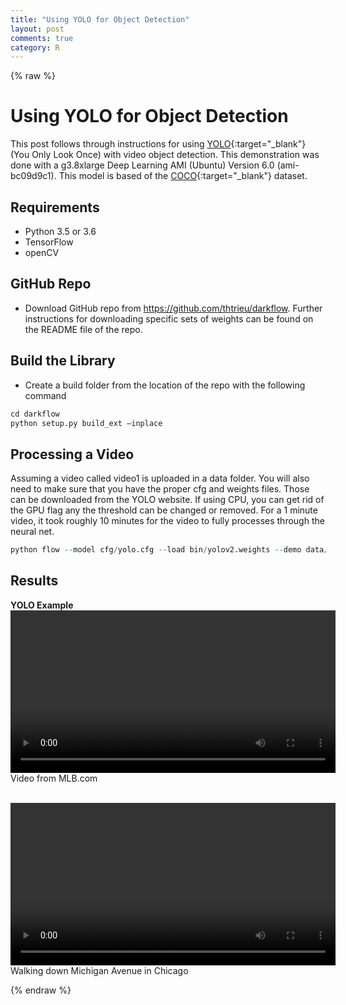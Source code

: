 ```yaml
---
title: "Using YOLO for Object Detection"
layout: post
comments: true
category: R
---
```

  
{% raw %}


# Using YOLO for Object Detection #

This post follows through instructions for using [YOLO](https://pjreddie.com/darknet/yolo/){:target="_blank"} (You Only Look Once) with video object detection.  This demonstration was done with a g3.8xlarge Deep Learning AMI (Ubuntu) Version 6.0 (ami-bc09d9c1).  This model is based of the [COCO](http://cocodataset.org/#home){:target="_blank"} dataset.

## Requirements ##

- Python 3.5 or 3.6
- TensorFlow
- openCV

## GitHub Repo ##

- Download GitHub repo from https://github.com/thtrieu/darkflow.  Further instructions for downloading specific sets of weights can be found on the README file of the repo.

## Build the Library ##
- Create a build folder from the location of the repo with the following command

```r
cd darkflow
python setup.py build_ext —inplace
```
  
## Processing a Video ##

Assuming a video called video1 is uploaded in a data folder.  You will also need to make sure that you have the proper cfg and weights files.  Those can be downloaded from the YOLO website.  If using CPU, you can get rid of the GPU flag any the threshold can be changed or removed. For a 1 minute video, it took roughly 10 minutes for the video to fully processes through the neural net.

```r
python flow --model cfg/yolo.cfg --load bin/yolov2.weights --demo data/video1.mov --threshold 0.25 --gpu 1.0 --saveVideo
```

## Results ##

<b>YOLO Example</b>
<video width="520" controls>
<source src="/figure/2018-04-11-yolo-mlb/dee-gordon.mp4">
</video>
Video from MLB.com

<br>

<video width="520" controls>
<source src="/figure/2018-04-11-yolo-chicago/chicago.mp4">
</video>
Walking down Michigan Avenue in Chicago

<br>


{% endraw %}

<script>
  (function(i,s,o,g,r,a,m){i['GoogleAnalyticsObject']=r;i[r]=i[r]||function(){
    (i[r].q=i[r].q||[]).push(arguments)},i[r].l=1*new Date();a=s.createElement(o),
    m=s.getElementsByTagName(o)[0];a.async=1;a.src=g;m.parentNode.insertBefore(a,m)
  })(window,document,'script','//www.google-analytics.com/analytics.js','ga');

ga('create', 'UA-57468410-2', 'auto');
ga('send', 'pageview');
</script>
  
